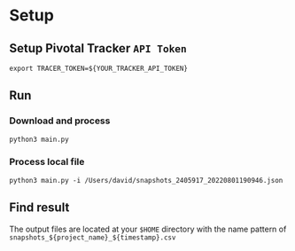 
# Setup
## Setup Pivotal Tracker `API Token`

```
export TRACER_TOKEN=${YOUR_TRACKER_API_TOKEN}
```

## Run

### Download and process
```python
python3 main.py
```

### Process local file
```shell
python3 main.py -i /Users/david/snapshots_2405917_20220801190946.json
```

## Find result

The output files are located at your `$HOME` directory with the name pattern of `snapshots_${project_name}_${timestamp}.csv`